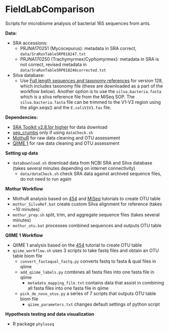 # FieldLabComparison

Scripts for microbiome analysis of bacterial 16S sequences from ants.

**Data:** 
* SRA accessions:
	* PRJNA170251 (Mycocepurus): metadata in SRA correct, `data/SraRunTableSRP018247.txt`
	* PRJNA170250 (Trachymyrmex/Cyphomyrmex): metadata in SRA is not correct, revised metadata in `data/SraRunTableSRP018246corrected.txt` 
* Silva database:
	* Use [Full length sequences and taxonomy references](https://www.mothur.org/wiki/Silva_reference_files) for version 128, which includes taxonomy file (these are downloaded as a part of the workflow below). Another option is to use the `silva.bacteria.fasta` which is a silva reference file from the MiSeq SOP. The `silva.bacteria.fasta` file can be trimmed to the V1-V3 region using the align.seqs() and the `E.coliV1V3.fas` file.

**Dependencies:**
* [SRA Toolkit v2.8.1or higher](https://github.com/ncbi/sra-tools) for data download
* [seq_crumbs](https://bioinf.comav.upv.es/seq_crumbs/) only if using `dataCheck.sh` 
* [MothuR](https://mothur.org/wiki/Download_mothur) for raw data cleaning and OTU assessment
* [QIIME 1](http://qiime.org/install/index.html) for raw data cleaning and OTU assessment

**Setting up data**
* `dataDownload.sh` download data from NCBI SRA and Silva database (takes several minutes depending on internet connectivity)
	* `data/dataCheck.sh` check SRA data against archived sequence files, do not need to run again

**Mothur Workflow**

* MothuR analysis based on [454](https://www.mothur.org/wiki/454_SOP) and [MiSeq](https://www.mothur.org/wiki/MiSeq_SOP) tutorials to create OTU table
* `mothur_SilvaRef.bat` create custom Silva alignment for reference (takes ~10 minutes)
* `mothur_prep.sh` split, trim, and aggregate sequence files (takes several minutes)
* `mothur_otu.bat` processes combined sequences and outputs OTU table

**QIIME 1 Workflow**
* QIIME 1 analysis based on the [454](http://qiime.org/tutorials/tutorial.html) tutorial to create OTU table
* `qiime_workflow.sh` uses 3 scripts to take fastq files and obtain an OTU table biom file	
	* `convert_fastaqual_fastq.py` converts fastq to fasta & qual files in qiime
	* `add_qiime_labels.py` combines all fasta files into one fasta file in qiime
		* `metadata_mapping_file.txt` contains data that assist in combining all fasta files into one fasta file in qiime
	* `pick_de_novo_otus.py` a series of 7 scripts that outputs OTU table biom file
		* `qiime_parameters.txt` changes default settings of python script

**Hypothesis testing and data visualization**

* R package `phyloseq`
